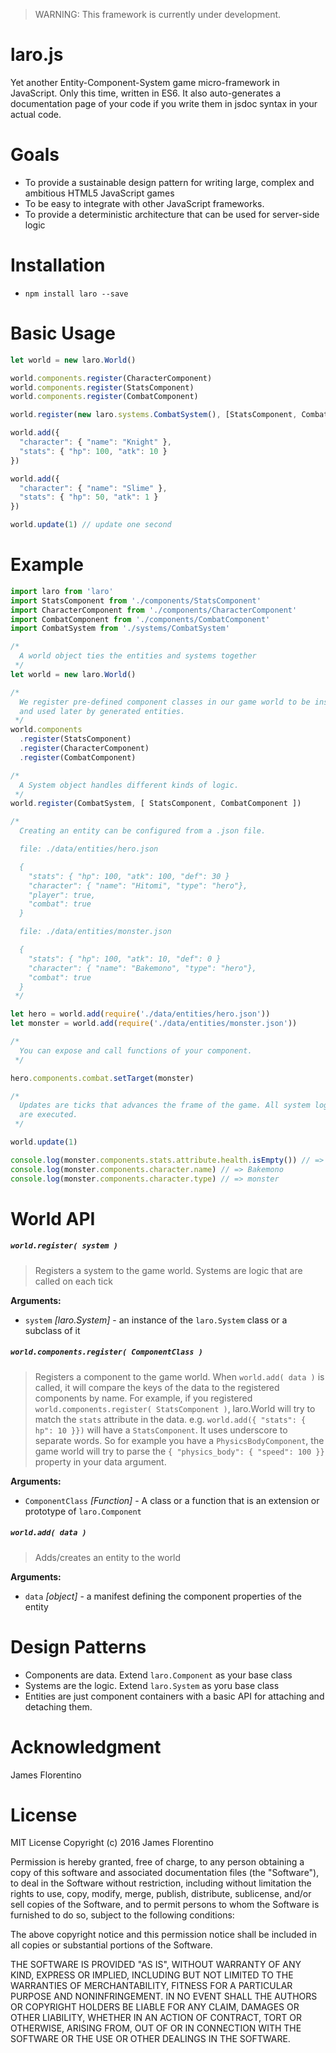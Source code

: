 > WARNING: This framework is currently under development.

# laro.js

Yet another Entity-Component-System game micro-framework in JavaScript. Only
this time, written in ES6. It also auto-generates a documentation page of your
code if you write them in jsdoc syntax in your actual code.

Goals
=====

- To provide a sustainable design pattern for writing large, complex and ambitious HTML5 JavaScript games
- To be easy to integrate with other JavaScript frameworks.
- To provide a deterministic architecture that can be used for server-side logic

Installation
============

- `npm install laro --save`


Basic Usage
===========

```JavaScript
let world = new laro.World()

world.components.register(CharacterComponent)
world.components.register(StatsComponent)
world.components.register(CombatComponent)

world.register(new laro.systems.CombatSystem(), [StatsComponent, CombatComponent])

world.add({
  "character": { "name": "Knight" },
  "stats": { "hp": 100, "atk": 10 }
})

world.add({
  "character": { "name": "Slime" },
  "stats": { "hp": 50, "atk": 1 }
})

world.update(1) // update one second
```

Example
=======

```javascript
import laro from 'laro'
import StatsComponent from './components/StatsComponent'
import CharacterComponent from './components/CharacterComponent'
import CombatComponent from './components/CombatComponent'
import CombatSystem from './systems/CombatSystem'

/*
  A world object ties the entities and systems together
 */
let world = new laro.World()

/*
  We register pre-defined component classes in our game world to be instantiated
  and used later by generated entities.
 */
world.components
  .register(StatsComponent)
  .register(CharacterComponent)
  .register(CombatComponent)

/*
  A System object handles different kinds of logic.
 */
world.register(CombatSystem, [ StatsComponent, CombatComponent ])

/*
  Creating an entity can be configured from a .json file.

  file: ./data/entities/hero.json

  {
    "stats": { "hp": 100, "atk": 100, "def": 30 }
    "character": { "name": "Hitomi", "type": "hero"},
    "player": true,
    "combat": true
  }

  file: ./data/entities/monster.json

  {
    "stats": { "hp": 100, "atk": 10, "def": 0 }
    "character": { "name": "Bakemono", "type": "hero"},
    "combat": true
  }
 */

let hero = world.add(require('./data/entities/hero.json'))
let monster = world.add(require('./data/entities/monster.json'))

/*
  You can expose and call functions of your component.
 */

hero.components.combat.setTarget(monster)

/*
  Updates are ticks that advances the frame of the game. All system logic
  are executed.
 */

world.update(1)

console.log(monster.components.stats.attribute.health.isEmpty()) // => true
console.log(monster.components.character.name) // => Bakemono
console.log(monster.components.character.type) // => monster
```

World API
=========

##### `world.register( system )`

> Registers a system to the game world. Systems are logic that are called on each tick

**Arguments:**
- `system` _[laro.System]_ - an instance of the `laro.System` class or a subclass of it

##### `world.components.register( ComponentClass )`

> Registers a component to the game world. When `world.add( data )` is called,
> it will compare the keys of the data  to the registered components by name.
> For example, if you registered `world.components.register( StatsComponent )`,
> laro.World will try to match the `stats` attribute in the data.
> e.g. `world.add({ "stats": { hp": 10 }})` will have a `StatsComponent`.
> It uses underscore to separate words. So for example you have a `PhysicsBodyComponent`,
> the game world will try to parse the `{ "physics_body": { "speed": 100 }}` property
> in your data argument.

**Arguments:**
- `ComponentClass` _[Function]_ - A class or a function that is an extension or prototype of `laro.Component`

##### `world.add( data )`

> Adds/creates an entity to the world

**Arguments:**
- `data` _[object]_ - a manifest defining the component properties of the entity

Design Patterns
===============

- Components are data. Extend `laro.Component` as your base class
- Systems are the logic. Extend `laro.System` as yoru base class
- Entities are just component containers with a basic API for attaching and detaching them.

Acknowledgment
==============

James Florentino

License
=======

MIT License
Copyright (c) 2016 James Florentino

Permission is hereby granted, free of charge, to any person obtaining a copy of this software and associated documentation files (the "Software"), to deal in the Software without restriction, including without limitation the rights to use, copy, modify, merge, publish, distribute, sublicense, and/or sell copies of the Software, and to permit persons to whom the Software is furnished to do so, subject to the following conditions:

The above copyright notice and this permission notice shall be included in all copies or substantial portions of the Software.

THE SOFTWARE IS PROVIDED "AS IS", WITHOUT WARRANTY OF ANY KIND, EXPRESS OR IMPLIED, INCLUDING BUT NOT LIMITED TO THE WARRANTIES OF MERCHANTABILITY, FITNESS FOR A PARTICULAR PURPOSE AND NONINFRINGEMENT. IN NO EVENT SHALL THE AUTHORS OR COPYRIGHT HOLDERS BE LIABLE FOR ANY CLAIM, DAMAGES OR OTHER LIABILITY, WHETHER IN AN ACTION OF CONTRACT, TORT OR OTHERWISE, ARISING FROM, OUT OF OR IN CONNECTION WITH THE SOFTWARE OR THE USE OR OTHER DEALINGS IN THE SOFTWARE.
